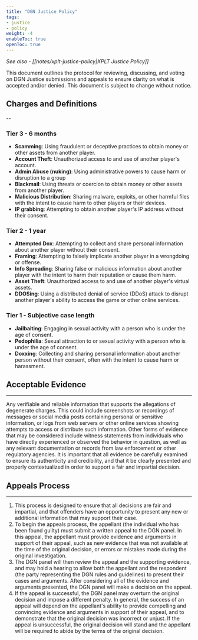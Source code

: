 ```yaml
---
title: "DGN Justice Policy"
tags:
- justice
- policy
weight: -4
enableToc: true
openToc: true
---
```


*See also - [[notes/xplt-justice-policy|XPLT Justice Policy]]*

This document outlines the protocol for reviewing, discussing, and voting on DGN Justice submissions and appeals to ensure clarity on what is accepted and/or denied. This document is subject to change without notice.


## Charges and Definitions
--
### Tier 3 - 6 months
* **Scamming**: Using fraudulent or deceptive practices to obtain money or other assets from another player.
* **Account Theft**: Unauthorized access to and use of another player's account.
* **Admin Abuse (nuking)**: Using administrative powers to cause harm or disruption to a group
* **Blackmail**: Using threats or coercion to obtain money or other assets from another player.
* **Malicious Distribution**: Sharing malware, exploits, or other harmful files with the intent to cause harm to other players or their devices.
* **IP grabbing**: Attempting to obtain another player's IP address without their consent.

### Tier 2 - 1 year
* **Attempted Dox**: Attempting to collect and share personal information about another player without their consent.
* **Framing**: Attempting to falsely implicate another player in a wrongdoing or offense.
* **Info Spreading**: Sharing false or malicious information about another player with the intent to harm their reputation or cause them harm.
* **Asset Theft**: Unauthorized access to and use of another player's virtual assets.
* **DDOSing**: Using a distributed denial of service (DDoS) attack to disrupt another player's ability to access the game or other online services.

### Tier 1 - Subjective case length
* **Jailbaiting**: Engaging in sexual activity with a person who is under the age of consent.
* **Pedophilia**: Sexual attraction to or sexual activity with a person who is under the age of consent.
* **Doxxing**: Collecting and sharing personal information about another person without their consent, often with the intent to cause harm or harassment.

## Acceptable Evidence
---
Any verifiable and reliable information that supports the allegations of degenerate charges. This could include screenshots or recordings of messages or social media posts containing personal or sensitive information, or logs from web servers or other online services showing attempts to access or distribute such information. Other forms of evidence that may be considered include witness statements from individuals who have directly experienced or observed the behavior in question, as well as any relevant documentation or records from law enforcement or other regulatory agencies. It is important that all evidence be carefully examined to ensure its authenticity and credibility, and that it be clearly presented and properly contextualized in order to support a fair and impartial decision.

## Appeals Process
---
1. This process is designed to ensure that all decisions are fair and impartial, and that offenders have an opportunity to present any new or additional information that may support their case.
2. To begin the appeals process, the appellant (the individual who has been found guilty) must submit a written appeal to the DGN panel. In this appeal, the appellant must provide evidence and arguments in support of their appeal, such as new evidence that was not available at the time of the original decision, or errors or mistakes made during the original investigation.
3. The DGN panel will then review the appeal and the supporting evidence, and may hold a hearing to allow both the appellant and the respondent (the party representing the DGN rules and guidelines) to present their cases and arguments. After considering all of the evidence and arguments presented, the DGN panel will make a decision on the appeal.
4. If the appeal is successful, the DGN panel may overturn the original decision and impose a different penalty. In general, the success of an appeal will depend on the appellant's ability to provide compelling and convincing evidence and arguments in support of their appeal, and to demonstrate that the original decision was incorrect or unjust. If the appeal is unsuccessful, the original decision will stand and the appellant will be required to abide by the terms of the original decision.